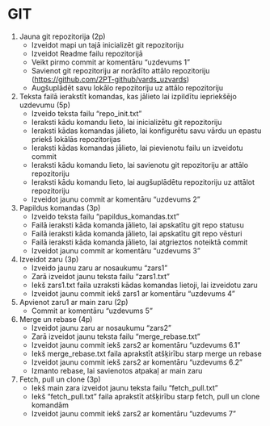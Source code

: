# GIT
1.	Jauna git repozitorija (2p)
    - Izveidot mapi un tajā inicializēt git repozitoriju
    - Izveidot Readme failu repozitorijā
    - Veikt pirmo commit ar komentāru “uzdevums 1”
    - Savienot git repozitoriju ar norādīto attālo repozitoriju (https://github.com/2PT-github/vards_uzvards)
    - Augšuplādēt savu lokālo repozitoriju uz attālo repozitoriju
2.	Teksta failā ierakstīt komandas, kas jālieto lai izpildītu iepriekšējo uzdevumu (5p)
    -	Izveido teksta failu “repo_init.txt”
    -	Ieraksti kādu komandu lieto, lai inicializētu git repozitoriju
    -	Ieraksti kādas komandas jālieto, lai konfigurētu savu vārdu un epastu priekš lokālās repozitorijas
    -	Ieraksti kādas komandas jālieto, lai pievienotu failu un izveidotu commit
    -	Ieraksti kādu komandu lieto, lai savienotu git repozitoriju ar attālo repozitoriju
    -	Ieraksti kādu komandu lieto, lai augšuplādētu repozitoriju uz attālot repozitoriju
    -	Izveidot jaunu commit ar komentāru “uzdevums 2”
3.	Papildus komandas (3p)
    -	Izveido teksta failu “papildus_komandas.txt”
    -	Failā ieraksti kāda komanda jālieto, lai apskatītu git repo statusu
    -	Failā ieraksti kāda komanda jālieto, lai apskatītu git repo vēsturi
    -	Failā ieraksti kāda komanda jālieto, lai atgrieztos noteiktā commit 
    -	Izveidot jaunu commit ar komentāru “uzdevums 3”
4.	Izveidot zaru (3p)
    -	Izveido jaunu zaru ar nosaukumu “zars1”
    -	Zarā izveidot jaunu teksta failu “zars1.txt”
    -	Iekš zars1.txt faila uzraksti kādas komandas lietoji, lai izveidotu zaru
    -	Izveidot jaunu commit iekš zars1 ar komentāru “uzdevums 4”
5.	Apvienot zaru1 ar main zaru (2p)
    -	Commit ar komentāru “uzdevums 5”
6.	Merge un rebase (4p)
    -	Izveidot jaunu zaru ar nosaukumu “zars2”
    -	Zarā izveidot jaunu teksta failu “merge_rebase.txt”
    -	Izveidot jaunu commit iekš zars2 ar komentāru “uzdevums 6.1”
    -	Iekš merge_rebase.txt faila aprakstīt atšķirību starp merge un rebase
    -	Izveidot jaunu commit iekš zars2 ar komentāru “uzdevums 6.2”
    -	Izmanto rebase, lai savienotos atpakaļ ar main zaru
7.	Fetch, pull un clone (3p)
    -	Iekš main zara izveidot jaunu teksta failu “fetch_pull.txt”
    -	Iekš “fetch_pull.txt” faila aprakstīt atšķirību starp fetch, pull un clone komandām
    -	Izveidot jaunu commit iekš zars2 ar komentāru “uzdevums 7”
